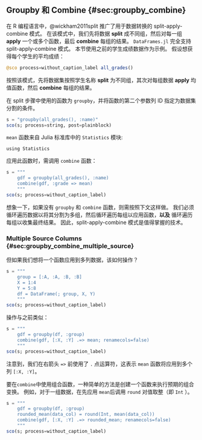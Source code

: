 ## Groupby 和 Combine {#sec:groupby_combine}

在 R 编程语言中，@wickham2011split 推广了用于数据转换的 split-apply-combine 模式。
在该模式中，我们先将数据 **split** 成不同组，然后对每一组 **apply** 一个或多个函数，最后 **combine** 每组的结果。
`DataFrames.jl` 完全支持 split-apply-combine 模式。
本节使用之前的学生成绩数据作为示例。
假设想获得每个学生的平均成绩：

```jl
@sco process=without_caption_label all_grades()
```

按照该模式，先将数据集按照学生名称 **split** 为不同组，其次对每组数据 **apply** 均值函数，然后 **combine** 每组的结果。

在 split 步骤中使用的函数为 `groupby`，并将函数的第二个参数列 ID 指定为数据集分割的条件。

```jl
s = "groupby(all_grades(), :name)"
sco(s; process=string, post=plainblock)
```

`mean` 函数来自 Julia 标准库中的 `Statistics` 模块:

```
using Statistics
```

应用此函数时，需调用 `combine` 函数：

```jl
s = """
    gdf = groupby(all_grades(), :name)
    combine(gdf, :grade => mean)
    """
sco(s; process=without_caption_label)
```

想象一下，如果没有 `groupby` 和 `combine` 函数，则需按照下文这样做。
我们必须循环遍历数据以将其分割为多组，然后循环遍历每组以应用函数，**以及** 循环遍历每组以收集最终结果。
因此，split-apply-combine 模式是值得掌握的技术。

### Multiple Source Columns {#sec:groupby_combine_multiple_source}

但如果我们想将一个函数应用到多列数据，该如何操作？

```jl
s = """
    group = [:A, :A, :B, :B]
    X = 1:4
    Y = 5:8
    df = DataFrame(; group, X, Y)
    """
sco(s; process=without_caption_label)
```

操作与之前类似：

```jl
s = """
    gdf = groupby(df, :group)
    combine(gdf, [:X, :Y] .=> mean; renamecols=false)
    """
sco(s; process=without_caption_label)
```

注意到，我们在右箭头 `=>` 前使用了 `.` 点运算符，这表示 `mean` 函数将应用到多个列 `[:X, :Y]`。

要在`combine`中使用组合函数，一种简单的方法是创建一个函数来执行预期的组合变换。
例如，对于一组数据，在先应用 `mean`后调用 `round` 对值取整（即 `Int` ）。

```jl
s = """
    gdf = groupby(df, :group)
    rounded_mean(data_col) = round(Int, mean(data_col))
    combine(gdf, [:X, :Y] .=> rounded_mean; renamecols=false)
    """
sco(s; process=without_caption_label)
```

